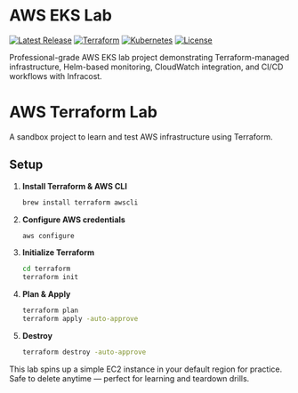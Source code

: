 # AWS EKS Lab

[![Latest Release](https://img.shields.io/github/v/release/groy75/aws-eks-lab?label=latest%20release&color=blue)](https://github.com/groy75/aws-eks-lab/releases)
[![Terraform](https://img.shields.io/badge/Terraform-Cloud%20Infrastructure-623CE4?logo=terraform)](https://www.terraform.io/)
[![Kubernetes](https://img.shields.io/badge/Kubernetes-EKS%20Cluster-326CE5?logo=kubernetes)](https://kubernetes.io/)
[![License](https://img.shields.io/github/license/groy75/aws-eks-lab?color=lightgrey)](https://github.com/groy75/aws-eks-lab/blob/main/LICENSE)

Professional-grade AWS EKS lab project demonstrating Terraform-managed infrastructure, Helm-based monitoring, CloudWatch integration, and CI/CD workflows with Infracost.


# AWS Terraform Lab

A sandbox project to learn and test AWS infrastructure using Terraform.

## Setup

1. **Install Terraform & AWS CLI**
   ```bash
   brew install terraform awscli
   ```

2. **Configure AWS credentials**
   ```bash
   aws configure
   ```

3. **Initialize Terraform**
   ```bash
   cd terraform
   terraform init
   ```

4. **Plan & Apply**
   ```bash
   terraform plan
   terraform apply -auto-approve
   ```

5. **Destroy**
   ```bash
   terraform destroy -auto-approve
   ```

This lab spins up a simple EC2 instance in your default region for practice. Safe to delete anytime — perfect for learning and teardown drills.
